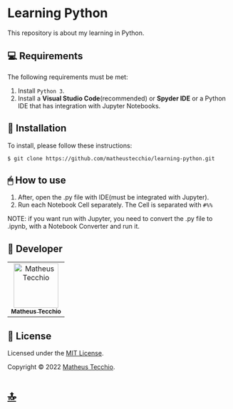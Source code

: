 # Learning Python

This repository is about my learning in Python.

## 💻 Requirements

The following requirements must be met:

1. Install `Python 3`.
2. Install a **Visual Studio Code**(recommended) or **Spyder IDE** or a Python IDE that has integration with Jupyter Notebooks.

## 💾 Installation

To install, please follow these instructions:

```
$ git clone https://github.com/matheustecchio/learning-python.git
```

## 🖱 How to use

1. After, open the .py file with IDE(must be integrated with Jupyter).
2. Run each Notebook Cell separately. The Cell is separated with `#%%`

NOTE: if you want run with Jupyter, you need to convert the .py file to .ipynb, with a Notebook Converter and run it.

## 📛 Developer

<table>
  <tr>
    <td align="center">
      <a href="#">
        <img src="https://avatars.githubusercontent.com/u/52295230?v=4" width="100px;" alt="Matheus Tecchio"/><br>
        <sub>
          <b>Matheus Tecchio</b>
        </sub>
      </a>
    </td>
  </tr>
</table>
  
## 📝 License

Licensed under the [MIT License](./LICENSE).

Copyright © 2022 [Matheus Tecchio](https://github.com/matheustecchio).

# [🔝](#Learning-Python)<br>
